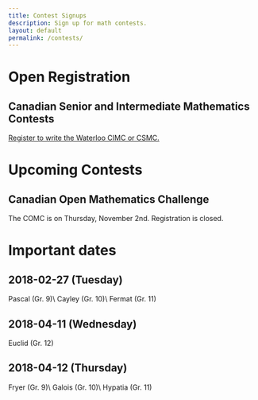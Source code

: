 ```yaml
---
title: Contest Signups
description: Sign up for math contests.
layout: default
permalink: /contests/
---
```


# Open Registration
## Canadian Senior and Intermediate Mathematics Contests
[Register to write the Waterloo CIMC or CSMC.](https://docs.google.com/forms/d/e/1FAIpQLSf3ixyM2tn7yO6c_OIURCgtJE7iArXIjCKkrTLnAbDzUULakQ/viewform?usp=sf_link)

# Upcoming Contests
## Canadian Open Mathematics Challenge
The COMC is on Thursday, November 2nd. Registration is closed.

# Important dates
## 2018-02-27 (Tuesday)
Pascal (Gr. 9)\\
Cayley (Gr. 10)\\
Fermat (Gr. 11)
## 2018-04-11 (Wednesday)
Euclid (Gr. 12)
## 2018-04-12 (Thursday)
Fryer (Gr. 9)\\
Galois (Gr. 10)\\
Hypatia (Gr. 11)

